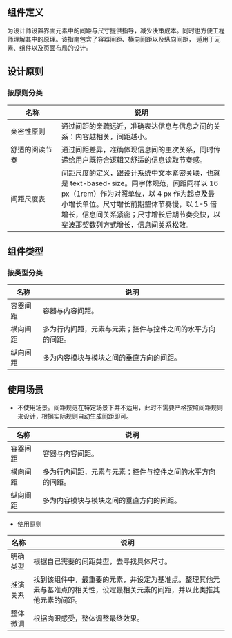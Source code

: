 ## 组件定义

为设计师设置界面元素中的间距与尺寸提供指导，减少决策成本。同时也方便工程师理解其中的原理。该指南包含了容器间距、横向间距以及纵向间距， 适用于元素、组件以及页面布局的设计。

## 设计原则

### 按原则分类

| 名称 | 说明  |
| --- | ---  |
| <div style="width: 100px">亲密性原则</div> | 通过间距的亲疏远近，准确表达信息与信息之间的关系：内容越相关，间距越小。 |
| 舒适的阅读节奏 | 通过间距差异，准确体现信息间的主次关系，同时传递给用户既符合逻辑又舒适的信息读取节奏感。 |
| 间距尺度表 |  间距尺度的定义，跟设计系统中文本紧密关联，也就是 text-based-size。同字体规范，间距同样以 16 px（1rem）作为对照单位，以 4 px 作为起点及最小增长单位。尺寸增长前期整体节奏慢，以 1-5 倍增长，信息间关系紧密；尺寸增长后期节奏变快，以斐波那契数列方式增长，信息间关系松散。 |

## 组件类型

### 按类型分类

| 名称 | 说明  |
| --- | ---  |
| 容器间距 | 容器与内容间距。 |
| 横向间距 | 多为行内间距，元素与元素；控件与控件之间的水平方向的间距。 |
| 纵向间距 | 多为内容模块与模块之间的垂直方向的间距。 |

## 使用场景

- 不使用场景。间距规范在特定场景下并不适用，此时不需要严格按照间距规则来设计，根据实际规则自动生成间距即可。

| 名称 | 说明  |
| --- | ---  |
| 容器间距 | 容器与内容间距。 |
| 横向间距 | 多为行内间距，元素与元素；控件与控件之间的水平方向的间距。 |
| 纵向间距 | 多为内容模块与模块之间的垂直方向的间距。 |

- 使用原则

| 名称 | 说明  |
| --- | ---  |
| 明确类型 | 根据自己需要的间距类型，去寻找具体尺寸。 |
| 推演关系 | 找到该组件中，最重要的元素，并设定为基准点。整理其他元素与基准点的相关性，设定最相关元素的间距，并以此类推其他元素的间距。 |
| 整体微调 | 根据肉眼感受，整体调整最终效果。 |
